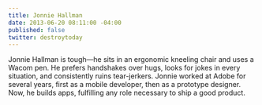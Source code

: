 ```yaml
---
title: Jonnie Hallman
date: 2013-06-20 08:11:00 -04:00
published: false
twitter: destroytoday
---
```


Jonnie Hallman is tough—he sits in an ergonomic kneeling chair and uses a Wacom pen. He prefers handshakes over hugs, looks for jokes in every situation, and consistently ruins tear-jerkers. Jonnie worked at Adobe for several years, first as a mobile developer, then as a prototype designer. Now, he builds apps, fulfilling any role necessary to ship a good product.
